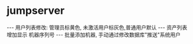 # jumpserver

--- 用户列表修改: 管理员标黄色, 未激活用户标灰色,普通用户默认
--- 资产列表增加显示 机器序列号
--- 批量添加机器, 手动通过修改数据库"推送"系统用户 
